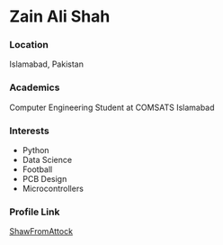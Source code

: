 # Zain Ali Shah

### Location

Islamabad, Pakistan

### Academics

Computer Engineering Student at COMSATS Islamabad

### Interests

- Python
- Data Science
- Football
- PCB Design
- Microcontrollers


### Profile Link

[ShawFromAttock](https://github.com/ShawFromAttock)

